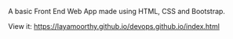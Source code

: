 A basic Front End Web App made using HTML, CSS and Bootstrap.

View it: 
https://layamoorthy.github.io/devops.github.io/index.html
